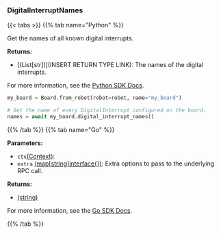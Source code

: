 ### DigitalInterruptNames

{{< tabs >}}
{{% tab name="Python" %}}

Get the names of all known digital interrupts.


**Returns:**

- [(List[str])](INSERT RETURN TYPE LINK): The names of the digital interrupts.

For more information, see the [Python SDK Docs](https://python.viam.dev/autoapi/viam/components/board/client/index.html#viam.components.board.client.BoardClient.digital_interrupt_names).

``` python {class="line-numbers linkable-line-numbers"}
my_board = Board.from_robot(robot=robot, name="my_board")

# Get the name of every DigitalInterrupt configured on the board.
names = await my_board.digital_interrupt_names()

```

{{% /tab %}}
{{% tab name="Go" %}}

**Parameters:**

- `ctx`[(Context)](https://pkg.go.dev/context#ctx):
- `extra` [(map[string]interface\{\})](https://go.dev/blog/maps): Extra options to pass to the underlying RPC call.

**Returns:**

- [(string)](<INSERT PARAM TYPE LINK>)

For more information, see the [Go SDK Docs](https://pkg.go.dev/go.viam.com/rdk/components/board#Board).

{{% /tab %}}
